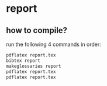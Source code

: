 # report

## how to compile?

run the following 4 commands in order:

```bash
pdflatex report.tex
bibtex report
makeglossaries report
pdflatex report.tex
pdflatex report.tex
```
